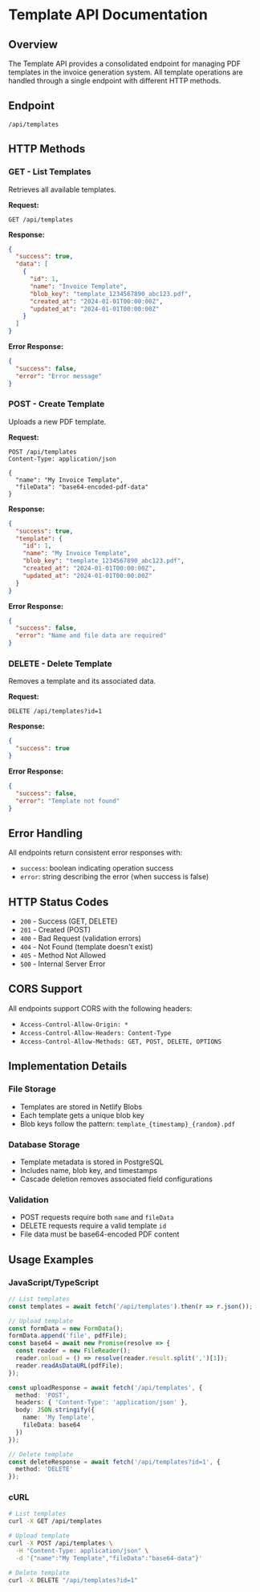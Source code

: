 # Template API Documentation

## Overview

The Template API provides a consolidated endpoint for managing PDF templates in the invoice generation system. All template operations are handled through a single endpoint with different HTTP methods.

## Endpoint

```
/api/templates
```

## HTTP Methods

### GET - List Templates

Retrieves all available templates.

**Request:**
```http
GET /api/templates
```

**Response:**
```json
{
  "success": true,
  "data": [
    {
      "id": 1,
      "name": "Invoice Template",
      "blob_key": "template_1234567890_abc123.pdf",
      "created_at": "2024-01-01T00:00:00Z",
      "updated_at": "2024-01-01T00:00:00Z"
    }
  ]
}
```

**Error Response:**
```json
{
  "success": false,
  "error": "Error message"
}
```

### POST - Create Template

Uploads a new PDF template.

**Request:**
```http
POST /api/templates
Content-Type: application/json

{
  "name": "My Invoice Template",
  "fileData": "base64-encoded-pdf-data"
}
```

**Response:**
```json
{
  "success": true,
  "template": {
    "id": 1,
    "name": "My Invoice Template",
    "blob_key": "template_1234567890_abc123.pdf",
    "created_at": "2024-01-01T00:00:00Z",
    "updated_at": "2024-01-01T00:00:00Z"
  }
}
```

**Error Response:**
```json
{
  "success": false,
  "error": "Name and file data are required"
}
```

### DELETE - Delete Template

Removes a template and its associated data.

**Request:**
```http
DELETE /api/templates?id=1
```

**Response:**
```json
{
  "success": true
}
```

**Error Response:**
```json
{
  "success": false,
  "error": "Template not found"
}
```

## Error Handling

All endpoints return consistent error responses with:
- `success`: boolean indicating operation success
- `error`: string describing the error (when success is false)

## HTTP Status Codes

- `200` - Success (GET, DELETE)
- `201` - Created (POST)
- `400` - Bad Request (validation errors)
- `404` - Not Found (template doesn't exist)
- `405` - Method Not Allowed
- `500` - Internal Server Error

## CORS Support

All endpoints support CORS with the following headers:
- `Access-Control-Allow-Origin: *`
- `Access-Control-Allow-Headers: Content-Type`
- `Access-Control-Allow-Methods: GET, POST, DELETE, OPTIONS`

## Implementation Details

### File Storage
- Templates are stored in Netlify Blobs
- Each template gets a unique blob key
- Blob keys follow the pattern: `template_{timestamp}_{random}.pdf`

### Database Storage
- Template metadata is stored in PostgreSQL
- Includes name, blob key, and timestamps
- Cascade deletion removes associated field configurations

### Validation
- POST requests require both `name` and `fileData`
- DELETE requests require a valid template `id`
- File data must be base64-encoded PDF content

## Usage Examples

### JavaScript/TypeScript

```typescript
// List templates
const templates = await fetch('/api/templates').then(r => r.json());

// Upload template
const formData = new FormData();
formData.append('file', pdfFile);
const base64 = await new Promise(resolve => {
  const reader = new FileReader();
  reader.onload = () => resolve(reader.result.split(',')[1]);
  reader.readAsDataURL(pdfFile);
});

const uploadResponse = await fetch('/api/templates', {
  method: 'POST',
  headers: { 'Content-Type': 'application/json' },
  body: JSON.stringify({
    name: 'My Template',
    fileData: base64
  })
});

// Delete template
const deleteResponse = await fetch('/api/templates?id=1', {
  method: 'DELETE'
});
```

### cURL

```bash
# List templates
curl -X GET /api/templates

# Upload template
curl -X POST /api/templates \
  -H "Content-Type: application/json" \
  -d '{"name":"My Template","fileData":"base64-data"}'

# Delete template
curl -X DELETE "/api/templates?id=1"
```
